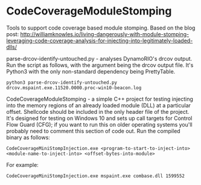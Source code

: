 # CodeCoverageModuleStomping

Tools to support code coverage based module stomping.  Based on the blog post: http://williamknowles.io/living-dangerously-with-module-stomping-leveraging-code-coverage-analysis-for-injecting-into-legitimately-loaded-dlls/

parse-drcov-identify-untouched.py - analyses DynamoRIO's drcov output.  Run the script as follows, with the argument being the drcov output file.  It's Python3 with the only non-standard dependency being PrettyTable.

```
python3 parse-drcov-identify-untouched.py drcov.mspaint.exe.11520.0000.proc-win10-beacon.log
```

CodeCoverageModuleStomping - a simple C++ project for testing injecting into the memory regions of an already loaded module (DLL) at a particular offset.  Shellcode should be included in the only header file of the project.  It's designed for testing on Windows 10 and sets up call targets for Control Flow Guard (CFG); if you want to run this on older operating systems you'll probably need to comment this section of code out.  Run the compiled binary as follows:

```
CodeCoverageMiniStompInjection.exe <program-to-start-to-inject-into> <module-name-to-inject-into> <offset-bytes-into-module>
```

For example:

```
CodeCoverageMiniStompInjection.exe mspaint.exe combase.dll 1599552
```

